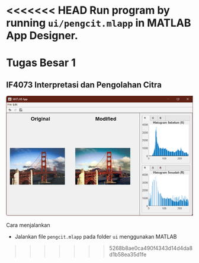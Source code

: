 <<<<<<< HEAD
Run program by running `ui/pengcit.mlapp` in MATLAB App Designer.
=======
# Tugas Besar 1

## IF4073 Interpretasi dan Pengolahan Citra

![App](assets/app.png)

Cara menjalankan

- Jalankan file `pengcit.mlapp` pada folder `ui` menggunakan MATLAB
>>>>>>> 5268b8ae0ca490f4343d14d4da8d1b58ea35d1fe
